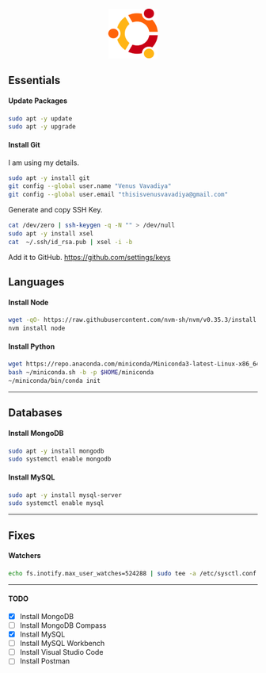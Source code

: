 <p align="center">
  <img src="../assets/ubuntu.png" height="100">
</p>

## Essentials

#### Update Packages
```bash
sudo apt -y update
sudo apt -y upgrade
```

#### Install Git

I am using my details.
```bash
sudo apt -y install git
git config --global user.name "Venus Vavadiya"
git config --global user.email "thisisvenusvavadiya@gmail.com"
```

Generate and copy SSH Key.
```bash
cat /dev/zero | ssh-keygen -q -N "" > /dev/null
sudo apt -y install xsel
cat  ~/.ssh/id_rsa.pub | xsel -i -b
```

Add it to GitHub. https://github.com/settings/keys

## Languages

#### Install Node
```bash
wget -qO- https://raw.githubusercontent.com/nvm-sh/nvm/v0.35.3/install.sh | bash
nvm install node
```

#### Install Python
```bash
wget https://repo.anaconda.com/miniconda/Miniconda3-latest-Linux-x86_64.sh -O ~/miniconda.sh
bash ~/miniconda.sh -b -p $HOME/miniconda
~/miniconda/bin/conda init
```

---

## Databases

#### Install MongoDB
```bash
sudo apt -y install mongodb
sudo systemctl enable mongodb
```

#### Install MySQL
```bash
sudo apt -y install mysql-server
sudo systemctl enable mysql
```

---

## Fixes

#### Watchers
```bash
echo fs.inotify.max_user_watches=524288 | sudo tee -a /etc/sysctl.conf && sudo sysctl -p
```
---

#### TODO
- [x] Install MongoDB
- [ ] Install MongoDB Compass
- [x] Install MySQL
- [ ] Install MySQL Workbench
- [ ] Install Visual Studio Code
- [ ] Install Postman
